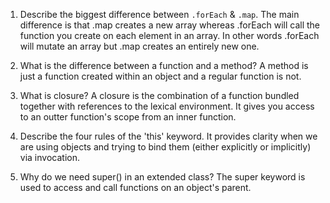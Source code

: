 1. Describe the biggest difference between `.forEach` & `.map`.
The main difference is that .map creates a new array whereas .forEach 
will call the function you create on each element in an array.
In other words .forEach will mutate an array but .map creates an entirely new one.

2. What is the difference between a function and a method?
A method is just a function created within an object and a regular function is not.

3. What is closure?
A closure is the combination of a function bundled together 
with references to the lexical environment. It gives you access 
to an outter function's scope from an inner function.

4. Describe the four rules of the 'this' keyword.
It provides clarity when we are using objects and 
trying to bind them (either explicitly or implicitly) via invocation.

5. Why do we need super() in an extended class?
The super keyword is used to access and call functions on an object's parent.